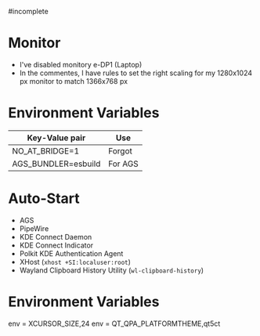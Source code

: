 #incomplete
# Monitor
- I've disabled monitory e-DP1 (Laptop)
- In the commentes, I have rules to set the right scaling for my 1280x1024 px monitor to match 1366x768 px

# Environment Variables
| Key-Value pair | Use |
| --- | --- |
| NO_AT_BRIDGE=1 | Forgot |
| AGS_BUNDLER=esbuild | For AGS |

# Auto-Start
- AGS
- PipeWire
- KDE Connect Daemon
- KDE Connect Indicator
- Polkit KDE Authentication Agent
- XHost (`xhost +SI:localuser:root`)
- Wayland Clipboard History Utility (`wl-clipboard-history`)

# Environment Variables
env = XCURSOR_SIZE,24
env = QT_QPA_PLATFORMTHEME,qt5ct
